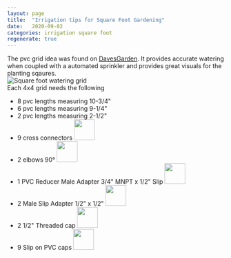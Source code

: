 ```yaml
---
layout: page
title:  "Irrigation tips for Square Foot Gardening"
date:   2020-09-02
categories: irrigation square foot 
regenerate: true
---
```

 
<style style="text/css">

</style>
<script>

</script>
The pvc grid idea was found on [DavesGarden](https://davesgarden.com/community/forums/t/1414441/). It provides accurate watering when coupled with a automated sprinkler and provides great visuals for the planting sqaures.
<br>
![Square foot watering grid](https://iogeek.github.io/Gardening4Engineers/site/images/SFWateringGrid.jpg)
<br>
Each 4x4 grid needs the following
- 8 pvc lengths measuring 10-3/4"
- 6 pvc lengths measuring 9-1/4" 
- 2 pvc lengths measuring 2-1/2" 
- 9 cross connectors <img src="https://iogeek.github.io/Gardening4Engineers/site/images/pvcCross.jpg" width="48" height="48"/>
- 2 elbows 90&deg; <img src="https://iogeek.github.io/Gardening4Engineers/site/images/pvc90elbow.jpg" width="48" height="48"/>
- 1 PVC Reducer Male Adapter 3/4" MNPT x 1/2" Slip <img src="https://iogeek.github.io/Gardening4Engineers/site/images/pvcReducerMNPT-Slip.jpg" width="48" height="48"/>
- 2 Male Slip Adapter 1/2" x 1/2" <img src="https://iogeek.github.io/Gardening4Engineers/site/images/pvcMaleSlipAdapter.jpg" width="48" height="48"/>
- 2 1/2" Threaded cap <img src="https://iogeek.github.io/Gardening4Engineers/site/images/pvcThreadedCap.jpg" width="48" height="48"/>
- 9 Slip on PVC caps <img src="https://iogeek.github.io/Gardening4Engineers/site/images/pvcSlipCap.jpg" width="48" height="48"/>